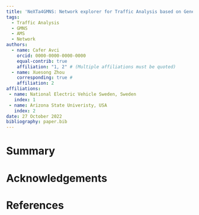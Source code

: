```yaml
---
title: 'NeXTa4GMNS: Network explorer for Traffic Analysis based on General Travel Network Format Specification'
tags:
  - Traffic Analysis
  - GMNS
  - AMS
  - Network
authors:
  - name: Cafer Avci
    orcid: 0000-0000-0000-0000
    equal-contrib: true
    affiliation: "1, 2" # (Multiple affiliations must be quoted)
  - name: Xuesong Zhou
    corresponding: true # 
    affiliation: 2
affiliations:
 - name: National Electric Vehicle Sweden, Sweden
   index: 1
 - name: Arizona State Univeristy, USA
   index: 2
date: 27 October 2022
bibliography: paper.bib
---
```


# Summary

# Acknowledgements

# References
